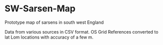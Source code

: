 # SW-Sarsen-Map

Prototype map of sarsens in south west England

Data from various sources in CSV format. OS Grid References converted to lat Lom locations with accuracy of a few m.
